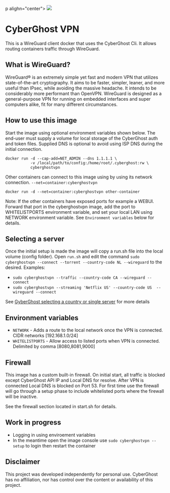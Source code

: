 p alighn="center">
 <a href="https://www.cyberghostvpn.com/"> <img src="https://raw.githubusercontent.com/tmcphee/cyberghostvpn/main/.img/CyberGhost-Logo-Header.png"></a>
</p>

# CyberGhost VPN
 
This is a WireGuard client docker that uses the CyberGhost Cli. It allows routing containers traffic through WireGuard.

## What is WireGuard?

WireGuard® is an extremely simple yet fast and modern VPN that utilizes state-of-the-art cryptography. It aims to be faster, simpler, leaner, and more useful than IPsec, while avoiding the massive headache. It intends to be considerably more performant than OpenVPN. WireGuard is designed as a general-purpose VPN for running on embedded interfaces and super computers alike, fit for many different circumstances.

## How to use this image
Start the image using optional environment variables shown below. The end-user must supply a volume for local storage of the CyberGhost auth and token files. Supplied DNS is optional to avoid using ISP DNS during the initial connection. 
```
docker run -d --cap-add=NET_ADMIN --dns 1.1.1.1 \
           -v /local/path/to/config:/home/root/.cyberghost:rw \
           cyberghostvpn
```

Other containers can connect to this image using by using its network connection.
`--net=container:cyberghostvpn`
```
docker run -d --net=container:cyberghostvpn other-container
```
Note: If the other containers have exposed ports for example a WEBUI. Forward that port in the cyberghostvpn image, add the port to WHITELISTPORTS environment variable, and set your local LAN using NETWORK environment variable. See `Environment variables` below for details. 

## Selecting a server

Once the initial setup is made the image will copy a run.sh file into the local volume (config folder). Open `run.sh` and edit the command `sudo cyberghostvpn --connect --torrent --country-code NL --wireguard` to the desired.
Examples:
- `sudo cyberghostvpn --traffic --country-code CA --wireguard --connect`
- `sudo cyberghostvpn --streaming 'Netflix US' --country-code US  --wireguard --connect`

See [GyberGhost selecting a country or single server](https://support.cyberghostvpn.com/hc/en-us/articles/360020673194--How-to-select-a-country-or-single-server-with-CyberGhost-on-Linux) for more details

## Environment variables

- `NETWORK` - Adds a route to the local network once the VPN is connected. CIDR networks [192.168.1.0/24]
- `WHITELISTPORTS` - Allow access to listed ports when VPN is connected. Delimited by comma [8080,8081,9000]

## Firewall
This image has a custom built-in firewall. On initial start, all traffic is blocked except CyberGhost API IP and Local DNS for resolve. After VPN is connected Local DNS is blocked on Port 53. For first time use the firewall will go through a setup phase to include whitelisted ports where the firewall will be inactive. 

See the firewall section located in start.sh for details. 

## Work in progress
- Logging in using enviroement variables
- In the meantime open the image console use `sudo cyberghostvpn --setup` to login then restart the container

## Disclaimer
This project was developed independently for personal use. CyberGhost has no affiliation, nor has control over the content or availability of this project. 
